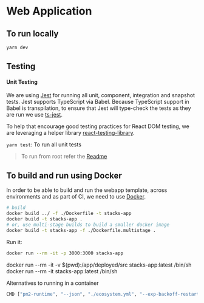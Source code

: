 # Web Application

## To run locally

```bash
yarn dev
```

## Testing 

#### Unit Testing
We are using [Jest](https://jestjs.io/) for running all unit, component, integration and snapshot tests. Jest supports TypeScript via Babel. Because TypeScript support in Babel is transpilation, to ensure that Jest will type-check the tests as they are run we use [ts-jest](https://github.com/kulshekhar/ts-jest).

To help that encourage good testing practices for React DOM testing, we are leveraging a helper library [react-testing-library](https://jestjs.io/).

`yarn test`: To run all unit tests

> To run from root refer the [Readme](../README.md)

## To build and run using Docker

In order to be able to build and run the webapp template, across environments and as part of CI, we need to use [Docker](https://docs.docker.com/install/).

```bash
# build
docker build ../ -f ./Dockerfile -t stacks-app
docker build -t stacks-app .
# or, use multi-stage builds to build a smaller docker image
docker build -t stacks-app -f ./Dockerfile.multistage .
```

Run it:

```bash
docker run --rm -it -p 3000:3000 stacks-app
```


docker run --rm -it -v $(pwd):/app/deployed/src stacks-app:latest /bin/sh
docker run --rm -it stacks-app:latest /bin/sh

Alternatives to running in a container

```bash
CMD ["pm2-runtime", "--json", "./ecosystem.yml", "--exp-backoff-restart-delay=500", "-a", "--update-env"]
```
